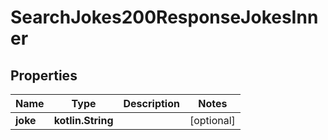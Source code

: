 
# SearchJokes200ResponseJokesInner

## Properties
Name | Type | Description | Notes
------------ | ------------- | ------------- | -------------
**joke** | **kotlin.String** |  |  [optional]



